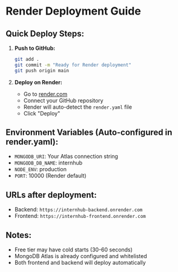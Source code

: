 # Render Deployment Guide

## Quick Deploy Steps:

1. **Push to GitHub:**
   ```bash
   git add .
   git commit -m "Ready for Render deployment"
   git push origin main
   ```

2. **Deploy on Render:**
   - Go to [render.com](https://render.com)
   - Connect your GitHub repository
   - Render will auto-detect the `render.yaml` file
   - Click "Deploy"

## Environment Variables (Auto-configured in render.yaml):
- `MONGODB_URI`: Your Atlas connection string
- `MONGODB_DB_NAME`: internhub
- `NODE_ENV`: production
- `PORT`: 10000 (Render default)

## URLs after deployment:
- Backend: `https://internhub-backend.onrender.com`
- Frontend: `https://internhub-frontend.onrender.com`

## Notes:
- Free tier may have cold starts (30-60 seconds)
- MongoDB Atlas is already configured and whitelisted
- Both frontend and backend will deploy automatically